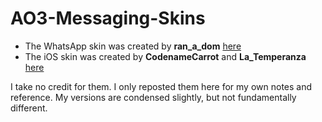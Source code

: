 # AO3-Messaging-Skins

* The WhatsApp skin was created by **ran_a_dom** [here](https://archiveofourown.org/works/15842043/chapters/36893073)
* The iOS skin was created by **CodenameCarrot** and **La_Temperanza** [here](https://archiveofourown.org/works/6434845/chapters/14729722)

I take no credit for them. I only reposted them here for my own notes and reference. My versions are condensed slightly, but not fundamentally different.
